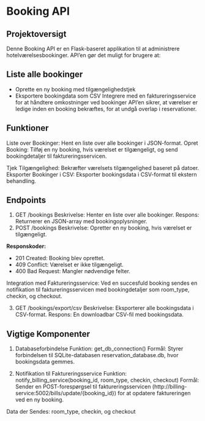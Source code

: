 # Booking API
## Projektoversigt
Denne Booking API er en Flask-baseret applikation til at administrere hotelværelsesbookinger. API’en gør det muligt for brugere at:

## Liste alle bookinger
- Oprette en ny booking med tilgængelighedstjek
- Eksportere bookingdata som CSV
Integrere med en faktureringsservice for at håndtere omkostninger ved bookinger
API’en sikrer, at værelser er ledige inden en booking bekræftes, for at undgå overlap i reservationer.

## Funktioner
Liste over Bookinger: Hent en liste over alle bookinger i JSON-format.
Opret Booking: Tilføj en ny booking, hvis værelset er tilgængeligt, og send bookingdetaljer til faktureringsservicen.

Tjek Tilgængelighed: Bekræfter værelsets tilgængelighed baseret på datoer.
Eksporter Bookinger i CSV: Eksporter bookingsdata i CSV-format til ekstern behandling.

## Endpoints
1. GET /bookings
Beskrivelse: Henter en liste over alle bookinger.
Respons: Returnerer en JSON-array med bookingoplysninger.
2. POST /bookings
Beskrivelse: Opretter en ny booking, hvis værelset er tilgængeligt.

**Responskoder:**

- 201 Created: Booking blev oprettet.
- 409 Conflict: Værelset er ikke tilgængeligt.
- 400 Bad Request: Mangler nødvendige felter.

Integration med Faktureringsservice: Ved en succesfuld booking sendes en notifikation til faktureringsservicen med bookingdetaljer som room_type, checkin, og checkout.

3. GET /bookings/export/csv
Beskrivelse: Eksporterer alle bookingsdata i CSV-format.
Respons: En downloadbar CSV-fil med bookingsdata.

## Vigtige Komponenter
1. Databaseforbindelse
Funktion: get_db_connection()
Formål: Styrer forbindelsen til SQLite-databasen reservation_database.db, hvor bookingsdata gemmes.

2. Notifikation til Faktureringsservice
Funktion: notify_billing_service(booking_id, room_type, checkin, checkout)
Formål: Sender en POST-forespørgsel til faktureringsservicen (http://billing-service:5002/bills/update/{booking_id}) for at opdatere faktureringen ved en ny booking.

Data der Sendes: room_type, checkin, og checkout